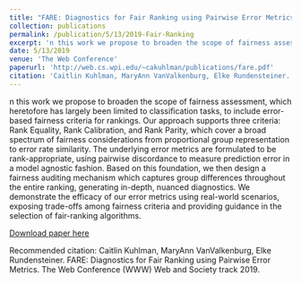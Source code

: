 ```yaml
---
title: "FARE: Diagnostics for Fair Ranking using Pairwise Error Metrics"
collection: publications
permalink: /publication/5/13/2019-Fair-Ranking
excerpt: 'n this work we propose to broaden the scope of fairness assessment, which heretofore has largely been limited to classification tasks, to include error-based fairness criteria for rankings. Our approach supports three criteria: Rank Equality, Rank Calibration, and Rank Parity, which cover a broad spectrum of fairness considerations from proportional group representation to error rate similarity. The underlying error metrics are formulated to be rank-appropriate, using pairwise discordance to measure prediction error in a model agnostic fashion. Based on this foundation, we then design a fairness auditing mechanism which captures group differences throughout the entire ranking, generating in-depth, nuanced diagnostics. We demonstrate the efficacy of our error metrics using real-world scenarios, exposing trade-offs among fairness criteria and providing guidance in the selection of fair-ranking algorithms.'
date: 5/13/2019
venue: 'The Web Conference'
paperurl: 'http://web.cs.wpi.edu/~cakuhlman/publications/fare.pdf'
citation: 'Caitlin Kuhlman, MaryAnn VanValkenburg, Elke Rundensteiner. FARE: Diagnostics for Fair Ranking using Pairwise Error Metrics. The Web Conference (WWW) Web and Society track 2019.'
---
```

n this work we propose to broaden the scope of fairness assessment, which heretofore has largely been limited to classification tasks, to include error-based fairness criteria for rankings. Our approach supports three criteria: Rank Equality, Rank Calibration, and Rank Parity, which cover a broad spectrum of fairness considerations from proportional group representation to error rate similarity. The underlying error metrics are formulated to be rank-appropriate, using pairwise discordance to measure prediction error in a model agnostic fashion. Based on this foundation, we then design a fairness auditing mechanism which captures group differences throughout the entire ranking, generating in-depth, nuanced diagnostics. We demonstrate the efficacy of our error metrics using real-world scenarios, exposing trade-offs among fairness criteria and providing guidance in the selection of fair-ranking algorithms.

[Download paper here](http://web.cs.wpi.edu/~cakuhlman/publications/fare.pdf)

Recommended citation: Caitlin Kuhlman, MaryAnn VanValkenburg, Elke Rundensteiner. FARE: Diagnostics for Fair Ranking using Pairwise Error Metrics. The Web Conference (WWW) Web and Society track 2019.
